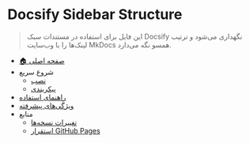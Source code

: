 # Docsify Sidebar Structure

> این فایل برای استفاده در مستندات سبک Docsify نگهداری می‌شود و ترتیب لینک‌ها را با وب‌سایت MkDocs همسو نگه می‌دارد.

- [🏠 صفحه اصلی](index.md)
- شروع سریع
  - [نصب](installation.md)
  - [پیکربندی](configuration.md)
- [راهنمای استفاده](usage.md)
- [ویژگی‌های پیشرفته](advanced.md)
- منابع
  - [تغییرات نسخه‌ها](changelog.md)
  - [استقرار GitHub Pages](github-pages-setup.md)
